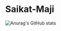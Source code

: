 # Saikat-Maji

![Anurag's GitHub stats](https://github-readme-stats.vercel.app/api?username=codingisfun-96&theme=dark&show_icons=true)



